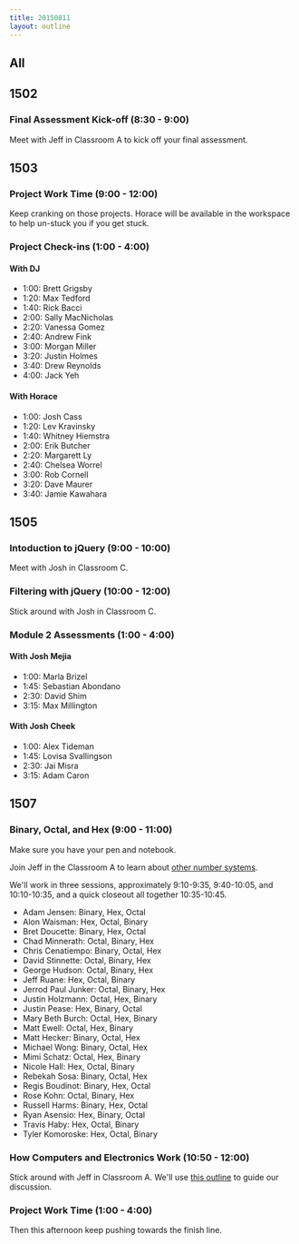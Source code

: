 ```yaml
---
title: 20150811
layout: outline
---
```


## All

## 1502

### Final Assessment Kick-off (8:30 - 9:00)

Meet with Jeff in Classroom A to kick off your final assessment.

## 1503

### Project Work Time (9:00 - 12:00)

Keep cranking on those projects. Horace will be available
in the workspace to help un-stuck you if you get stuck.

### Project Check-ins (1:00 - 4:00)

#### With DJ

* 1:00: Brett Grigsby
* 1:20: Max Tedford
* 1:40: Rick Bacci
* 2:00: Sally MacNicholas
* 2:20: Vanessa Gomez
* 2:40: Andrew Fink
* 3:00: Morgan Miller
* 3:20: Justin Holmes
* 3:40: Drew Reynolds
* 4:00: Jack Yeh

#### With Horace

* 1:00: Josh Cass
* 1:20: Lev Kravinsky
* 1:40: Whitney Hiemstra
* 2:00: Erik Butcher
* 2:20: Margarett Ly
* 2:40: Chelsea Worrel
* 3:00: Rob Cornell
* 3:20: Dave Maurer
* 3:40: Jamie Kawahara

## 1505

### Intoduction to jQuery (9:00 - 10:00)

Meet with Josh in Classroom C.

### Filtering with jQuery (10:00 - 12:00)

Stick around with Josh in Classroom C.

### Module 2 Assessments (1:00 - 4:00)

#### With Josh Mejia

* 1:00: Marla Brizel
* 1:45: Sebastian Abondano
* 2:30: David Shim
* 3:15: Max Millington

#### With Josh Cheek

* 1:00: Alex Tideman
* 1:45: Lovisa Svallingson
* 2:30: Jai Misra
* 3:15: Adam Caron

## 1507

### Binary, Octal, and Hex (9:00 - 11:00)

Make sure you have your pen and notebook.

Join Jeff in the Classroom A to learn about [other number systems](https://github.com/turingschool/lesson_plans/blob/master/ruby_01-object_oriented_programming_with_ruby/number_systems.markdown).

We'll work in three sessions, approximately 9:10-9:35, 9:40-10:05, and 10:10-10:35, and a quick closeout all together 10:35-10:45.

* Adam Jensen: Binary, Hex, Octal
* Alon Waisman: Hex, Octal, Binary
* Bret Doucette: Binary, Hex, Octal
* Chad Minnerath: Octal, Binary, Hex
* Chris Cenatiempo: Binary, Octal, Hex
* David Stinnette: Octal, Binary, Hex
* George Hudson: Octal, Binary, Hex
* Jeff Ruane: Hex, Octal, Binary
* Jerrod Paul Junker: Octal, Binary, Hex
* Justin Holzmann: Octal, Hex, Binary
* Justin Pease: Hex, Binary, Octal
* Mary Beth Burch: Octal, Hex, Binary
* Matt Ewell: Octal, Hex, Binary
* Matt Hecker: Binary, Octal, Hex
* Michael Wong: Binary, Octal, Hex
* Mimi Schatz: Octal, Hex, Binary
* Nicole Hall: Hex, Octal, Binary
* Rebekah Sosa: Binary, Octal, Hex
* Regis Boudinot: Binary, Hex, Octal
* Rose Kohn: Octal, Binary, Hex
* Russell Harms: Binary, Hex, Octal
* Ryan Asensio: Hex, Binary, Octal
* Travis Haby: Hex, Octal, Binary
* Tyler Komoroske: Hex, Octal, Binary

### How Computers and Electronics Work (10:50 - 12:00)

Stick around with Jeff in Classroom A. We'll use [this outline](https://github.com/turingschool/lesson_plans/blob/master/ruby_01-object_oriented_programming_with_ruby/how_computers_work.markdown)
to guide our discussion.

### Project Work Time (1:00 - 4:00)

Then this afternoon keep pushing towards the finish line.
